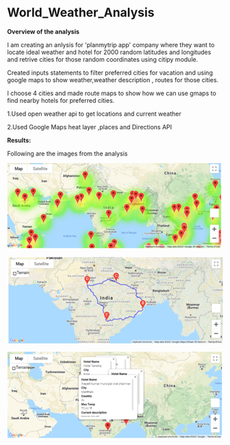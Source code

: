 # World_Weather_Analysis

**Overview of the analysis**
     
I am creating an anlysis for 'planmytrip app' company where they want to locate ideal weather and hotel for 2000 random latitudes and longitudes and retrive cities for those random coordinates using citipy module.

Created inputs statements to filter preferred cities for vacation and using google maps to show weather,weather description , routes for those cities.

I choose 4 cities and made route maps to show how we can use gmaps to find nearby hotels for preferred cities. 

1.Used open weather api to get locations and current weather
     
2.Used Google Maps heat layer ,places and Directions API

**Results:**

Following are the images from the analysis 

![heat](weather_database/heat_map.PNG)

![Route](weather_database/route_map.PNG)

![marker](weather_database/maplabels.PNG)

